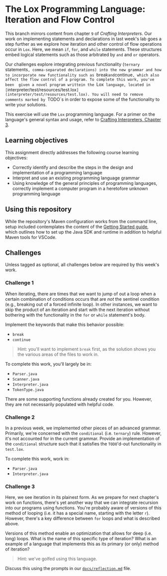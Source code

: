 # The Lox Programming Language: Iteration and Flow Control

This branch mirrors content from chapter `9` of _Crafting Interpreters_. Our work on implementing
statements and declarations in last week's lab goes a step further as we explore how iteration 
and other control of flow operations occur in `Lox`. Here, we mean `if`, `for`, and `while`
statements. These structures embed logical statements such as those arbitrated by `and` and `or`
operators. 

Our challenges explore integrating previous functionality (`ternary` statements`, comma-separated
declarations) into the new grammar and how to incorporate new functionality such as `break` and
`continue`, which also affect the flow control of a program. To complete this work, you've been 
given a novel program writtein the `Lox` language, located in [`interpreter/test/resources/test.lox`](interpreter/test/resources/test.lox).
You will need to remove comments marked by `TODO`s in order to expose some of the functionality to
write your solutions.

This exercise will use the `Lox` programming language. For a primer on the language's general syntax and usage, 
refer to  [Crafting Interpreters, Chapter 3](https://www.craftinginterpreters.com/the-lox-language.html).

## Learning objectives

This assignment directly addresses the following course learning objectives:

* Correctly identify and describe the steps in the design and implementation of a programming language
* Interpret and use an existing programming language grammar
* Using knowledge of the general principles of programming languages, correctly implement a computer program in a heretofore unknown programming language

## Using this repository

While the repository's Maven configuration works from the command line, setup included contemplates
the content of the [Getting Started guide](wiki/Getting-Started), which outlines how to set
up the Java SDK and runtime in addition to helpful Maven tools for VSCode.

## Challenges

Unless tagged as optional, all challenges below are required by this week's work.

### Challenge 1

When iterating, there are times that we want to jump of out a loop when a certain combination of
conditions occurs that are _not_ the sentinel condition (e.g., breaking out of a forced infinite
loop). In other instances, we want to skip the product of an iteration and start with the next
iteration without bothering with the functionality in the `for` or `while` statement's body.

Implement the keywords that make this behavior possible:

* `break`
* `continue`

> Hint: you'll want to implement `break` first, as the solution shows you the various areas
> of the files to work in.

To complete this work, you'll largely be in:

* `Parser.java`
* `Scanner.java`
* `Interpreter.java`
* `TokenType.java`

There are some supporting functions already created for you. However, they are not necessarily
populated with helpful code.

### Challenge 2

In a previous week, we implemented other pieces of an advanced grammar. Primarily, we're concerned with the
`conditional` (i.e. `ternary`) rule. However, it's not accounted for in the current grammar. Provide 
an implementation of the `conditional` structure such that it satisfies the `TODO`'d-out functionality in 
`test.lox`.

To complete this work, work in:

* `Parser.java`
* `Interpreter.java`

### Challenge 3

Here, we see iteration in its plainest form. As we prepare for next chapter's work on functions, there's yet
another way that we can integrate recursion into our programs using functions. You're probably aware of versions
of this method of looping (i.e. it has a special name, starting with the letter `r`). However, there's a key
difference between `for` loops and what is described above.

Versions of this method enable an optimization that allows for deep (i.e. long) loops. What is the name of this
specific type of iteration? What is an example of a language that implements this as its primary (or only) method
of iteration?

> Hint: we've golfed using this language.

Discuss this using the prompts in our [`docs/reflection.md`](docs/reflection.md) file.
